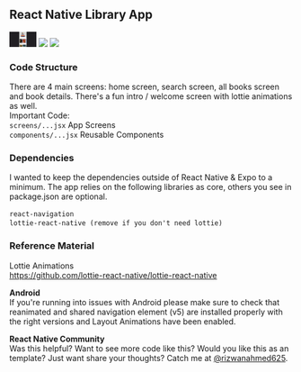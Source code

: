 ## React Native Library App

<img src="https://github.com/snyder625/react-native-library-app/blob/main/book.gif" width="48">
<img src="https://github.com/snyder625/react-native-library-app/blob/main/dbook.gif" width="48">
<img src="https://github.com/snyder625/react-native-library-app/blob/main/sbook.gif" width="48">


### Code Structure
There are 4 main screens: home screen, search screen, all books screen and book details. There's a fun intro / welcome screen with lottie animations as well.  
Important Code:  
`screens/...jsx` App Screens  
`components/...jsx` Reusable Components  

### Dependencies
I wanted to keep the dependencies outside of React Native & Expo to a minimum. The app relies on the following libraries as core, others you see in package.json are optional.
```
react-navigation
lottie-react-native (remove if you don't need lottie)
```

### Reference Material
Lottie Animations  
https://github.com/lottie-react-native/lottie-react-native

**Android**  
If you're running into issues with Android please make sure to check that reanimated and shared navigation element (v5) are installed properly with the right versions and Layout Animations have been enabled.

**React Native Community**  
Was this helpful? Want to see more code like this? Would you like this as an template? Just want share your thoughts? Catch me at [@rizwanahmed625](https://twitter.com/rizwanahmed625).
